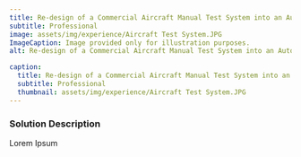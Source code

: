 ```yaml
---
title: Re-design of a Commercial Aircraft Manual Test System into an Automated One
subtitle: Professional
image: assets/img/experience/Aircraft Test System.JPG
ImageCaption: Image provided only for illustration purposes.
alt: Re-design of a Commercial Aircraft Manual Test System into an Automated One

caption:
  title: Re-design of a Commercial Aircraft Manual Test System into an Automated One
  subtitle: Professional
  thumbnail: assets/img/experience/Aircraft Test System.JPG
---
```

### Solution Description

Lorem Ipsum 